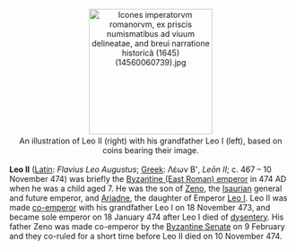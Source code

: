 <div class="photo" colspan="2" style="text-align: center; margin: 25px 0 10px;"><a class="image" href="https://en.wikipedia.org/wiki/File:Icones_imperatorvm_romanorvm,_ex_priscis_numismatibus_ad_viuum_delineatae,_and_breui_narratione_historic%C3%A2_(1645)_(14560060739).jpg"><img alt="Icones imperatorvm romanorvm, ex priscis numismatibus ad viuum delineatae, and breui narratione historicâ (1645) (14560060739).jpg" data-file-height="1980" data-file-width="1948" decoding="async" height="224" src="https://upload.wikimedia.org/wikipedia/commons/thumb/7/78/Icones_imperatorvm_romanorvm%2C_ex_priscis_numismatibus_ad_viuum_delineatae%2C_and_breui_narratione_historic%C3%A2_%281645%29_%2814560060739%29.jpg/220px-Icones_imperatorvm_romanorvm%2C_ex_priscis_numismatibus_ad_viuum_delineatae%2C_and_breui_narratione_historic%C3%A2_%281645%29_%2814560060739%29.jpg" srcset="https://upload.wikimedia.org/wikipedia/commons/thumb/7/78/Icones_imperatorvm_romanorvm%2C_ex_priscis_numismatibus_ad_viuum_delineatae%2C_and_breui_narratione_historic%C3%A2_%281645%29_%2814560060739%29.jpg/330px-Icones_imperatorvm_romanorvm%2C_ex_priscis_numismatibus_ad_viuum_delineatae%2C_and_breui_narratione_historic%C3%A2_%281645%29_%2814560060739%29.jpg 1.5x, //upload.wikimedia.org/wikipedia/commons/thumb/7/78/Icones_imperatorvm_romanorvm%2C_ex_priscis_numismatibus_ad_viuum_delineatae%2C_and_breui_narratione_historic%C3%A2_%281645%29_%2814560060739%29.jpg/440px-Icones_imperatorvm_romanorvm%2C_ex_priscis_numismatibus_ad_viuum_delineatae%2C_and_breui_narratione_historic%C3%A2_%281645%29_%2814560060739%29.jpg 2x" width="220"/></a><div style="line-height:normal;padding-bottom:0.2em;padding-top:0.2em;">An illustration of Leo II (right) with his grandfather Leo I (left), based on coins bearing their image.</div></div>

[comment]: # 'breakpoint'
<p><b>Leo II</b> (<a class="mw-redirect" href="https://en.wikipedia.org/wiki/Latin_language" title="Latin language">Latin</a>: <i lang="la">Flavius Leo Augustus</i>; <a href="https://en.wikipedia.org/wiki/Greek_language" title="Greek language">Greek</a>: <span lang="el">Λέων Β'</span>, <i>Leōn II</i>; c. 467 – 10 November 474) was briefly the <a href="https://en.wikipedia.org/wiki/List_of_Byzantine_emperors" title="List of Byzantine emperors">Byzantine (East Roman) emperor</a> in 474<span class="nowrap"> </span>AD when he was a child aged 7. He was the son of <a href="https://en.wikipedia.org/wiki/Zeno_(emperor)" title="Zeno (emperor)">Zeno</a>, the <a href="https://en.wikipedia.org/wiki/Isauria" title="Isauria">Isaurian</a> general and future emperor, and <a href="https://en.wikipedia.org/wiki/Ariadne_(empress)" title="Ariadne (empress)">Ariadne</a>, the daughter of Emperor <a href="https://en.wikipedia.org/wiki/Leo_I_the_Thracian" title="Leo I the Thracian">Leo I</a>. Leo II was made <a href="https://en.wikipedia.org/wiki/Caesar_(title)" title="Caesar (title)">co-emperor</a> with his grandfather Leo I on 18 November 473, and became sole emperor on 18 January 474 after Leo I died of <a href="https://en.wikipedia.org/wiki/Dysentery" title="Dysentery">dysentery</a>. His father Zeno was made co-emperor by the <a href="https://en.wikipedia.org/wiki/Byzantine_Senate" title="Byzantine Senate">Byzantine Senate</a> on 9 February and they co-ruled for a short time before Leo II died on 10 November 474.
</p>